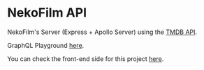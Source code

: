 # NekoFilm API

NekoFilm's Server (Express + Apollo Server) using the [TMDB API](https://developers.themoviedb.org/3).

GraphQL Playground [here](https://nekofilm-api.now.sh/graphql).

You can check the front-end side for this project [here](https://github.com/jordicasesnoves/NekoFilm).
